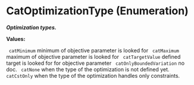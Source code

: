 # CatOptimizationType (Enumeration)

**_Optimization types._**

**Values:**

` catMinimum`      minimum of objective parameter is looked for
` catMaximum`      maximum of objective parameter is looked for
` catTargetValue`      defined target is looked for for objective parameter
` catOnlyBoundedVariation`      no doc.
` catNone`      when the type of the optimization is not defined yet.
` catCstOnly`      when the type of the optimization handles only constraints.
